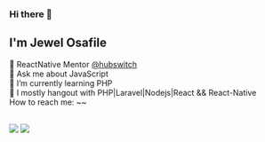 ### Hi there 👋

## I'm Jewel Osafile
🔭 ReactNative Mentor <a href="https://github.com/hubswitch-africa">@hubswitch</a> <br/>
💬 Ask me about JavaScript <br />
🌱 I’m currently learning PHP <br />
🌱 I mostly hangout with PHP|Laravel|Nodejs|React && React-Native </br>
 How to reach me:  ~~</br>






<br />
   
 <img src="https://github-readme-streak-stats.herokuapp.com/?user=JewelSama&theme=radical"/>
 
 <img src="https://github-profile-trophy.vercel.app/?username=JewelSama&column=4&margin-w=7&margin-h=7&theme=radical"/>


<!--
**JewelSama/JewelSama** is a ✨ _special_ ✨ repository because its `README.md` (this file) appears on your GitHub profile.

Here are some ideas to get you started:

- 🔭 I’m currently working on ...

- 👯 I’m looking to collaborate on ...
- 🤔 I’m looking for help with ...
- 💬 Ask me about ...
- 📫 How to reach me: ...
- 😄 Pronouns: ...
- ⚡ Fun fact: ...
-->
